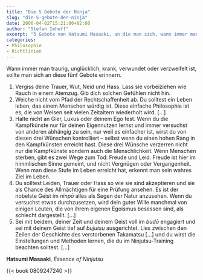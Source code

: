 ```yaml
---
title: "Die 5 Gebote der Ninja"
slug: "die-5-gebote-der-ninja"
date: 2006-04-02T15:21:00+02:00
author: "Stefan Imhoff"
excerpt: "5 Gebote von Hatsumi Masaaki, an die man sich, wann immer man traurig, unglücklich, krank, verwundet oder verzweifelt ist, erinnern soll."
categories:
- Philosophie
- Richtlinien
---
```


Wann immer man traurig, unglücklich, krank, verwundet oder verzweifelt ist, sollte man sich an diese fünf Gebote erinnern.

1. Vergiss deine Trauer, Wut, Neid und Hass. Lass sie vorbeiziehen wie Rauch in einem Atemzug. Gib dich solchen Gefühlen nicht hin.
2. Weiche nicht vom Pfad der Rechtschaffenheit ab. Du solltest ein Leben leben, das einem Menschen würdig ist. Diese einfache Philosophie ist es, die von Weisen seit vielen Zeitaltern wiederholt wird. […]
3. Halte nicht an Gier, Luxus oder deinem Ego fest. Wenn du die Kampfkünste nur für deinen Eigennutzen lernst und immer versuchst von anderen abhängig zu sein, nur weil es einfacher ist, wirst du von diesen drei Wünschen kontrolliert – selbst wenn du einen hohen Rang in den Kampfkünsten erreicht hast. Diese drei Wünsche verzerren nicht nur die Kampfkünste sondern auch die Menschlichkeit. Wenn Menschen sterben, gibt es zwei Wege zum Tod: Freude und Leid. Freude ist hier im himmlischen Sinne gemeint, und nicht Vergnügen oder Vergangenheit. Wenn man diese Stufe im Leben erreicht hat, erkennt man sein wahres Ziel im Leben.
4. Du solltest Leiden, Trauer oder Hass so wie sie sind akzeptieren und sie als Chance des Allmächtigen für eine Prüfung ansehen. Es ist der nobelste Geist im *ninpō* alles als Segen der Natur anzusehen. Wenn du versuchst etwas durchzusetzen, wird dein guter Wille manchmal von einigen Leuten, die von ihrem eigenen Egoismus besessen sind, als schlecht dargestellt. […]
5. Sei mit beidem, deiner Zeit und deinem Geist voll im *budō* engagiert und sei mit deinem Geist tief auf *bujutsu* ausgerichtet. Lies zwischen den Zeilen der Geschichte des verstorbenen Takamatsu […] und du wirst die Einstellungen und Methoden lernen, die du im Ninjutsu-Training beachten solltest. […]

**Hatsumi Masaaki**, <cite>Essence of Ninjutsu</cite>

{{< book 0809247240 >}}
